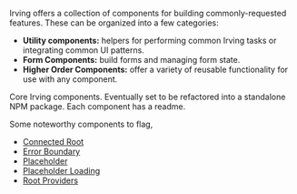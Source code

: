 Irving offers a collection of components for building commonly-requested features. These can be organized into a few categories:
* **Utility components:** helpers for performing common Irving tasks or integrating common UI patterns.
* **Form Components:** build forms and managing form state.
* **Higher Order Components:** offer a variety of reusable functionality for use with any component.

Core Irving components. Eventually set to be refactored into a standalone NPM package. Each component has a readme.

Some noteworthy components to flag,

* [Connected Root](https://github.com/alleyinteractive/irving/tree/production/components/connectedRoot)
* [Error Boundary](https://github.com/alleyinteractive/irving/tree/production/components/errorBoundary)
* [Placeholder](https://github.com/alleyinteractive/irving/tree/production/components/placeholder)
* [Placeholder Loading](https://github.com/alleyinteractive/irving/tree/production/components/placeholderLoading)
* [Root Providers](https://github.com/alleyinteractive/irving/tree/production/components/rootProviders)
